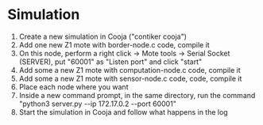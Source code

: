 # Simulation
1. Create a new simulation in Cooja ("contiker cooja")
2. Add one new Z1 mote with border-node.c code, compile it
3. On this node, perform a right click -> Mote tools -> Serial Socket (SERVER), put "60001" as "Listen port" and click "start"
4. Add some a new Z1 mote with computation-node.c code, compile it
5. Add some a new Z1 mote with sensor-node.c code,  code, compile it
6. Place each node where you want
7. Inside a new command prompt, in the same directory, run the command "python3 server.py --ip 172.17.0.2 --port 60001"
8. Start the simulation in Cooja and follow what happens in the log
